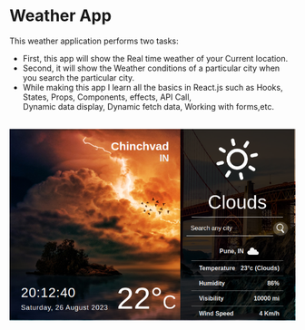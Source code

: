 # Weather App

This weather application performs two tasks: 
* First, this app will show the Real time weather of your Current location.
* Second, it will show the Weather conditions of a particular city when you search the particular city.
* While making this app I learn all the basics in React.js such as Hooks, States, Props, Components, effects, API Call,     
  Dynamic data display, Dynamic fetch data, Working with forms,etc.
  
<br />
<div align = "center">
<img src = "src/images/Screenshot from 2023-08-26 20-13-00.png">
  </div>




